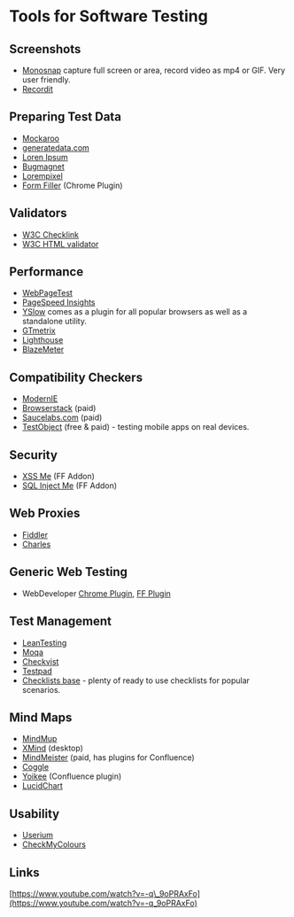 # Tools for Software Testing

## Screenshots

* [Monosnap](https://monosnap.com/) capture full screen or area, record video as mp4 or GIF. Very user friendly.
* [Recordit](http://recordit.co/)

## Preparing Test Data

* [Mockaroo](http://www.mockaroo.com/)
* [generatedata.com](http://www.generatedata.com/)
* [Loren Ipsum](https://lipsum.com/)
* [Bugmagnet](https://gojko.github.io/bugmagnet/)
* [Lorempixel](http://lorempixel.com/)
* [Form Filler](https://chrome.google.com/webstore/detail/form-filler/bnjjngeaknajbdcgpfkgnonkmififhfo/related) \(Chrome Plugin\)

## Validators

* [W3C Checklink](http://validator.w3.org/checklink)
* [W3C HTML validator](https://validator.w3.org/)

## Performance

* [WebPageTest](http://www.webpagetest.org/)
* [PageSpeed Insights](http://developers.google.com/speed/pagespeed/insights/)
* [YSlow](http://yslow.org/) comes as a plugin for all popular browsers as well as a standalone utility.
* [GTmetrix](https://gtmetrix.com/)
* [Lighthouse](https://developers.google.com/web/tools/lighthouse/)
* [BlazeMeter](http://converter.blazemeter.com/)

## Compatibility Checkers

* [ModernIE](https://www.modern.ie/ru-ru/virtualization-tools#downloads)
* [Browserstack](https://www.browserstack.com/) \(paid\)
* [Saucelabs.com](https://saucelabs.com/) \(paid\)
* [TestObject](https://testobject.com/) \(free & paid\) - testing mobile apps on real devices.

## Security

* [XSS Me](https://addons.mozilla.org/en-US/firefox/addon/xss-me/) \(FF Addon\)
* [SQL Inject Me](https://addons.mozilla.org/en-US/firefox/addon/sql-inject-me/) \(FF Addon\)

## Web Proxies

* [Fiddler](https://www.telerik.com/download/fiddler)
* [Charles](https://www.charlesproxy.com/)

## Generic Web Testing

* WebDeveloper [Chrome Plugin](https://chrome.google.com/webstore/detail/web-developer/bfbameneiokkgbdmiekhjnmfkcnldhhm), [FF Plugin](https://addons.mozilla.org/en-US/firefox/addon/web-developer/)

## Test Management

* [LeanTesting](https://leantesting.com/)
* [Moqa](http://moqa.mobi/)
* [Checkvist](https://checkvist.com/)
* [Testpad](https://ontestpad.com/)
* [Checklists base](https://checkvist.com/checklists/476089) - plenty of ready to use checklists for popular scenarios.

## Mind Maps

* [MindMup](https://www.mindmup.com/)
* [XMind](https://www.xmind.net/) \(desktop\)
* [MindMeister](https://www.mindmeister.com/) \(paid, has plugins for Confluence\)
* [Coggle](https://coggle.it/)
* [Yoikee](https://marketplace.atlassian.com/plugins/com.keinoby.confluence.plugins.yoikee-creator/server/overview) \(Confluence plugin\)
* [LucidChart​](https://www.lucidchart.com/)

## Usability

* [Userium](https://stayintech.com/info/UX)
* [CheckMyColours](http://www.checkmycolours.com/)

## Links

[https://www.youtube.com/watch?v=-q\_9oPRAxFo](https://www.youtube.com/watch?v=-q_9oPRAxFo)

